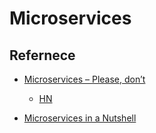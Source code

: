 # Microservices


## Refernece
* [Microservices – Please, don’t](http://basho.com/posts/technical/microservices-please-dont/)
  * [HN](https://news.ycombinator.com/item?id=12508655)

* [Microservices in a Nutshell](https://www.thoughtworks.com/insights/blog/microservices-nutshell)
